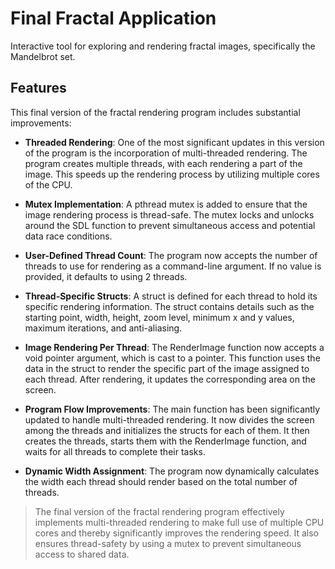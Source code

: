 # Final Fractal Application

Interactive tool for exploring and rendering fractal images, specifically the Mandelbrot set.

## Features

This final version of the fractal rendering program includes substantial improvements:

- **Threaded Rendering**: One of the most significant updates in this version of the program is the incorporation of multi-threaded rendering. The program creates multiple threads, with each rendering a part of the image. This speeds up the rendering process by utilizing multiple cores of the CPU.

- **Mutex Implementation**: A pthread mutex is added to ensure that the image rendering process is thread-safe. The mutex locks and unlocks around the SDL function to prevent simultaneous access and potential data race conditions.

- **User-Defined Thread Count**: The program now accepts the number of threads to use for rendering as a command-line argument. If no value is provided, it defaults to using 2 threads.

- **Thread-Specific Structs**: A struct is defined for each thread to hold its specific rendering information. The struct contains details such as the starting point, width, height, zoom level, minimum x and y values, maximum iterations, and anti-aliasing.

- **Image Rendering Per Thread**: The RenderImage function now accepts a void pointer argument, which is cast to a pointer. This function uses the data in the struct to render the specific part of the image assigned to each thread. After rendering, it updates the corresponding area on the screen.

- **Program Flow Improvements**: The main function has been significantly updated to handle multi-threaded rendering. It now divides the screen among the threads and initializes the structs for each of them. It then creates the threads, starts them with the RenderImage function, and waits for all threads to complete their tasks.

- **Dynamic Width Assignment**: The program now dynamically calculates the width each thread should render based on the total number of threads.

> The final version of the fractal rendering program effectively implements multi-threaded rendering to make full use of multiple CPU cores and thereby significantly improves the rendering speed. It also ensures thread-safety by using a mutex to prevent simultaneous access to shared data.
